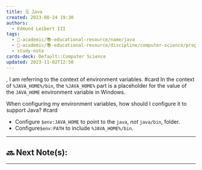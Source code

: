 ```yaml
---
title: 🗒️ Java
created: 2023-08-24 19:30
authors:
  - Edmund Leibert III
tags:
  - 🔴-academic/📚-educational-resource/name/java
  - 🔴-academic/📚-educational-resource/discipline/computer-science/programming-language/java
  - study-note
cards-deck: Default::Computer Science
updated: 2023-11-02T12:50
---
```


, I am referring to the context of environment variables.
#card 
In the context of `%JAVA_HOME%/bin`, the `%JAVA_HOME%` part is a placeholder for the value of the `JAVA_HOME` environment variable in Windows.

When configuring my environment variables, how should I configure it to support Java?
#card 
- Configure `$env:JAVA_HOME` to point to the `java`, _not_ `java/bin`, folder.
- Configure`$env:PATH` to include `%JAVA_HOME%/bin`.

---

## 🔜 Next Note(s):

---



